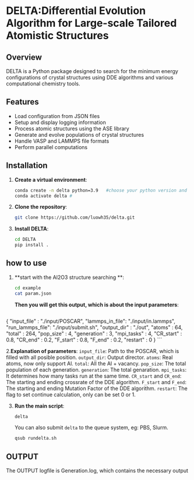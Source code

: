 # DELTA:Differential Evolution Algorithm for Large-scale Tailored Atomistic Structures

## Overview
DELTA is a Python package designed to search for the minimum energy configurations of crystal structures using DDE algorithms and various computational chemistry tools. 

## Features
- Load configuration from JSON files
- Setup and display logging information
- Process atomic structures using the ASE library
- Generate and evolve populations of crystal structures
- Handle VASP and LAMMPS file formats
- Perform parallel computations

## Installation

1. **Create a virtual environment**:
    ```sh
    conda create -n delta python=3.9   #choose your python version and env name
    conda activate delta # 
    ```
2. **Clone the repository**:
    ```sh
    git clone https://github.com/luowh35/delta.git
    ```

3. **Install DELTA**:
    ```sh
    cd DELTA
    pip install .
    ```

## how to use
1. **start with the Al2O3 structure searching **:
   ```sh
   cd example
   cat param.json
   ```
   **Then you will get this output, which is about the input parameters**:
    ```json
{
        "input_file" : "./input/POSCAR",
        "lammps_in_file": "./input/in.lammps",
        "run_lammps_file": "./input/submit.sh",
        "output_dir" : "./out",
        "atoms" : 64,
        "total" : 264,
        "pop_size" : 4,
        "generation" : 3,
        "mpi_tasks" : 4,
        "CR_start" : 0.8,
        "CR_end" : 0.2,
        "F_start" : 0.8,
        "F_end" : 0.2,
        "restart" : 0
}
    ```
    
2.**Explanation of parameters**:
    `input_file`: Path to the POSCAR, which is filled with all posible position.
    `output_dir`: Output director.
    `atoms`: Real atoms, now only support Al.
    `total`: All the Al + vacancy.
    `pop_size`: The total population of each generation.
    `generation`: The total genaration.
    `mpi_tasks`: It determines how many tasks run at the same time.
    `CR_start` and `CR_end`: The starting and ending crossrate ​​of the DDE algorithm.
    `F_start` and `F_end`: The starting and ending Mutation Factor ​​of the DDE algorithm.
    `restart`: The flag to set continue calculation, only can be set 0 or 1.
    
3. **Run the main script**:
    ```sh
    delta
    ```
    You can also submit `delta` to the queue system, eg: PBS, Slurm.
    ```sh
    qsub rundelta.sh
    ```

## OUTPUT
The OUTPUT logfile is Generation.log, which contains the necessary output




